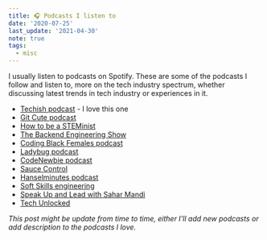 ```yaml
---
title: 🎧 Podcasts I listen to
date: '2020-07-25'
last_update: '2021-04-30'
note: true
tags:
  - misc
---
```


I usually listen to podcasts on Spotify. These are some of the podcasts I follow and listen to, more on the tech industry spectrum, whether discussing latest trends in tech industry or experiences in it.

- [Techish podcast](http://www.techishpod.com/) - I love this one
- [Git Cute podcast](https://gitcutepodcast.com/)
- [How to be a STEMinist](https://podcast.tiffanydawson.co/)
- [The Backend Engineering Show](https://www.husseinnasser.com/p/podcast.html)
- [Coding Black Females podcast](https://codingblackfemales.com/podcast)
- [Ladybug podcast](https://ladybug.dev)
- [CodeNewbie podcast](https://www.codenewbie.org/podcast)
- [Sauce Control](https://podcasts.apple.com/ca/podcast/sauce-control/id1527090126)
- [Hanselminutes podcast](https://www.hanselminutes.com/)
- [Soft Skills engineering](https://softskills.audio/)
- [Speak Up and Lead with Sahar Mandi](https://saharmandi.com/podcast/)
- [Tech Unlocke‪d‬](https://podcasts.apple.com/us/podcast/tech-unlocked/id1488455514)

_This post might be update from time to time, either I'll add new podcasts or add description to the podcasts I love._
